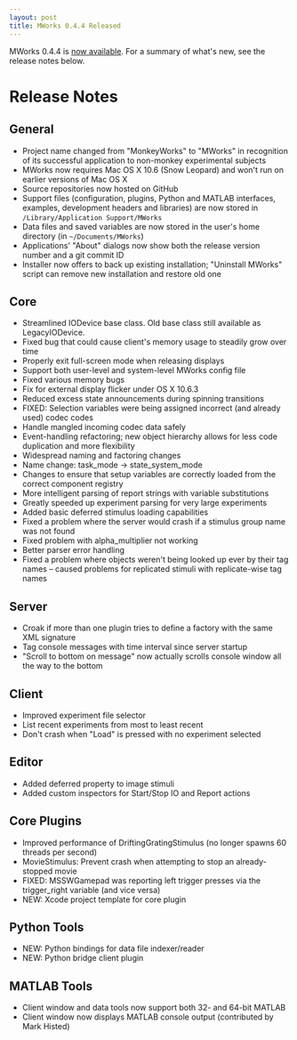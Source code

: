 ```yaml
---
layout: post
title: MWorks 0.4.4 Released
---
```


MWorks 0.4.4 is [now
available](http://github.com/downloads/mworks-project/mw_suite/MWorks-0.4.4.dmg).
For a summary of what's new, see the release notes below.

Release Notes
=============

General
-------

* Project name changed from "MonkeyWorks" to "MWorks" in recognition
  of its successful application to non-monkey experimental subjects
* MWorks now requires Mac OS X 10.6 (Snow Leopard) and won't run on
  earlier versions of Mac OS X
* Source repositories now hosted on GitHub
* Support files (configuration, plugins, Python and MATLAB interfaces,
  examples, development headers and libraries) are now stored in
  `/Library/Application Support/MWorks`
* Data files and saved variables are now stored in the user's home
  directory (in `~/Documents/MWorks`)
* Applications' "About" dialogs now show both the release version
  number and a git commit ID
* Installer now offers to back up existing installation; "Uninstall
  MWorks" script can remove new installation and restore old one


Core
----

* Streamlined IODevice base class.  Old base class still available as
  LegacyIODevice.
* Fixed bug that could cause client's memory usage to steadily grow
  over time
* Properly exit full-screen mode when releasing displays
* Support both user-level and system-level MWorks config file
* Fixed various memory bugs
* Fix for external display flicker under OS X 10.6.3
* Reduced excess state announcements during spinning transitions
* FIXED: Selection variables were being assigned incorrect (and
  already used) codec codes
* Handle mangled incoming codec data safely
* Event-handling refactoring; new object hierarchy allows for less
  code duplication and more flexibility
* Widespread naming and factoring changes
* Name change: task_mode -> state_system_mode
* Changes to ensure that setup variables are correctly loaded from the
  correct component registry
* More intelligent parsing of report strings with variable
  substitutions
* Greatly speeded up experiment parsing for very large experiments
* Added basic deferred stimulus loading capabilities
* Fixed a problem where the server would crash if a stimulus group
  name was not found
* Fixed problem with alpha_multiplier not working
* Better parser error handling
* Fixed a problem where objects weren't being looked up ever by their
  tag names – caused problems for replicated stimuli with
  replicate-wise tag names


Server
------

* Croak if more than one plugin tries to define a factory with the
  same XML signature
* Tag console messages with time interval since server startup
* "Scroll to bottom on message" now actually scrolls console window
  all the way to the bottom


Client
------

* Improved experiment file selector
* List recent experiments from most to least recent
* Don't crash when "Load" is pressed with no experiment selected


Editor
------

* Added deferred property to image stimuli
* Added custom inspectors for Start/Stop IO and Report actions


Core Plugins
------------

* Improved performance of DriftingGratingStimulus (no longer spawns 60
  threads per second)
* MovieStimulus: Prevent crash when attempting to stop an
  already-stopped movie
* FIXED: MSSWGamepad was reporting left trigger presses via the
  trigger_right variable (and vice versa)
* NEW: Xcode project template for core plugin


Python Tools
------------

* NEW: Python bindings for data file indexer/reader
* NEW: Python bridge client plugin


MATLAB Tools
------------

* Client window and data tools now support both 32- and 64-bit MATLAB
* Client window now displays MATLAB console output (contributed by
  Mark Histed)
